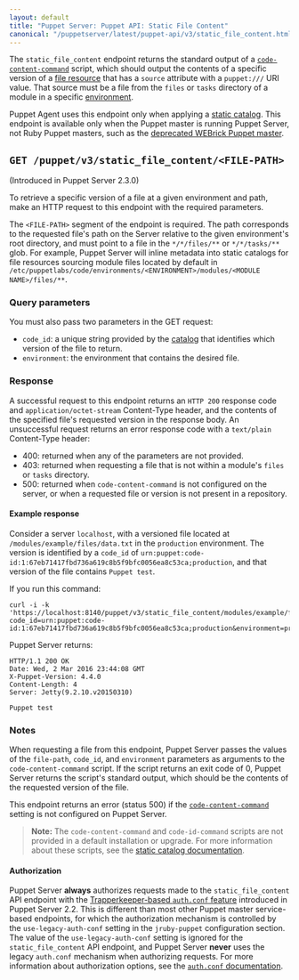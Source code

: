 ```yaml
---
layout: default
title: "Puppet Server: Puppet API: Static File Content"
canonical: "/puppetserver/latest/puppet-api/v3/static_file_content.html"
---
```


[`code-content-command`]: https://puppet.com/docs/puppetserver/latest/config_file_puppetserver.html
[static catalog]: https://puppet.com/docs/puppet/latest/static_catalogs.html
[catalog]: https://puppet.com/docs/puppet/latest/subsystem_catalog_compilation.html
[file resource]: https://puppet.com/docs/puppet/latest/type.html#file
[environment]: https://puppet.com/docs/puppet/latest/environments.html
[auth.conf]: https://puppet.com/docs/puppetserver/latest/config_file_auth.html

The `static_file_content` endpoint returns the standard output of a
[`code-content-command`][] script, which should output the contents of a specific version
of a [file resource][] that has a `source` attribute with a `puppet:///` URI value. That
source must be a file from the `files` or `tasks` directory of a module in a specific [environment][].

Puppet Agent uses this endpoint only when applying a [static catalog][]. This endpoint
is available only when the Puppet master is running Puppet Server, not Ruby Puppet masters, such as the
[deprecated WEBrick Puppet master](https://puppet.com/docs/puppet/latest/services_master_webrick.html).

## `GET /puppet/v3/static_file_content/<FILE-PATH>`

(Introduced in Puppet Server 2.3.0)

To retrieve a specific version of a file at a given environment and path, make an HTTP
request to this endpoint with the required parameters.

The `<FILE-PATH>` segment of the endpoint is required. The path corresponds to the
requested file's path on the Server relative to the given environment's root directory,
and must point to a file in the `*/*/files/**` or `*/*/tasks/**` glob. For example, Puppet Server will
inline metadata into static catalogs for file resources sourcing module files located by
default in
`/etc/puppetlabs/code/environments/<ENVIRONMENT>/modules/<MODULE NAME>/files/**`.

### Query parameters

You must also pass two parameters in the GET request:

-   `code_id`: a unique string provided by the [catalog][] that identifies which version
    of the file to return.
-   `environment`: the environment that contains the desired file.

### Response

A successful request to this endpoint returns an `HTTP 200` response code and
`application/octet-stream` Content-Type header, and the contents of the specified file's
requested version in the response body. An unsuccessful request returns an error response
code with a `text/plain` Content-Type header:

-   400: returned when any of the parameters are not provided.
-   403: returned when requesting a file that is not within a module's `files` or `tasks`
directory.
-   500: returned when `code-content-command` is not configured on the server, or
when a requested file or version is not present in a repository.

#### Example response

Consider a server `localhost`, with a versioned file located at
`/modules/example/files/data.txt` in the `production` environment. The version is
identified by a `code_id` of
`urn:puppet:code-id:1:67eb71417fbd736a619c8b5f9bfc0056ea8c53ca;production`, and that version of the file contains `Puppet test`.

If you run this command:

```
curl -i -k 'https://localhost:8140/puppet/v3/static_file_content/modules/example/files/data.txt?code_id=urn:puppet:code-id:1:67eb71417fbd736a619c8b5f9bfc0056ea8c53ca;production&environment=production'
```

Puppet Server returns:

```
HTTP/1.1 200 OK
Date: Wed, 2 Mar 2016 23:44:08 GMT
X-Puppet-Version: 4.4.0
Content-Length: 4
Server: Jetty(9.2.10.v20150310)

Puppet test
```

### Notes

When requesting a file from this endpoint, Puppet Server passes the values of the
`file-path`, `code_id`, and `environment` parameters as arguments to the
`code-content-command` script. If the script returns an exit code of 0, Puppet Server
returns the script's standard output, which should be the contents of the requested
version of the file.

This endpoint returns an error (status 500) if the [`code-content-command`][] setting
is not configured on Puppet Server.

> **Note:** The `code-content-command` and `code-id-command` scripts are not provided in a
> default installation or upgrade. For more information about these scripts, see the
> [static catalog documentation](https://puppet.com/docs/puppet/latest/static_catalogs.html).

#### Authorization

Puppet Server **always** authorizes requests made to the `static_file_content` API endpoint
with the [Trapperkeeper-based `auth.conf` feature][auth.conf] introduced in Puppet Server
2.2. This is different than most other Puppet master service-based endpoints, for which
the authorization mechanism is controlled by the `use-legacy-auth-conf` setting in the
`jruby-puppet` configuration section. The value of the `use-legacy-auth-conf` setting is
ignored for the `static_file_content` API endpoint, and Puppet Server **never** uses the
legacy `auth.conf` mechanism when authorizing requests. For more information about
authorization options, see the [`auth.conf` documentation][auth.conf].
